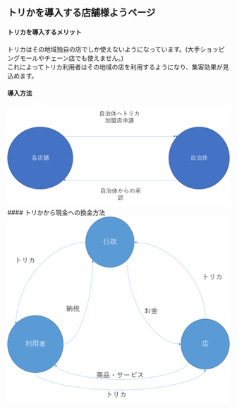 ## トリかを導入する店舗様ようページ
#### トリカを導入するメリット
 トリカはその地域独自の店でしか使えないようになっています。(大手ショッピングモールやチェーン店でも使えません。)  
 これによってトリカ利用者はその地域の店を利用するようになり、集客効果が見込めます。  
#### 導入方法
<img src="./image/inflow.png" alt="導入手順" title="導入手順">
#### トリかから現金への換金方法
<img src="./image/cashcycle.png" alt="cashcycle" title="換金方法">
